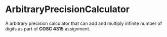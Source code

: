 # ArbitraryPrecisionCalculator

A arbitrary precision calculator that can add and multiply infinite number of digits as part of __COSC 4315__ assignment. 